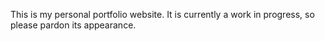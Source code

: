 This is my personal portfolio website. It is currently a work in progress, so please pardon its appearance.

